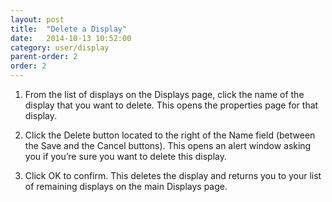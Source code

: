 ```yaml
---
layout: post
title:  "Delete a Display"
date:   2014-10-13 10:52:00
category: user/display
parent-order: 2
order: 2
---
```




1. From the list of displays on the Displays page, click the name of the display that you want to delete.  This opens the properties page for that display.

2. Click the Delete button located to the right of the Name field (between the Save and the Cancel buttons).  This opens an alert window asking you if you’re sure you want to delete this display.  

3. Click OK to confirm.  This deletes the display and returns you to your list of remaining displays on the main Displays page.
